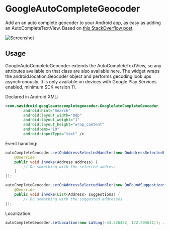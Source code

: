 GoogleAutoCompleteGeocoder
==========================

Add an an auto complete geocoder to your Android app, as easy as adding an AutoCompleteTextView. Based on [this StackOverflow post](http://stackoverflow.com/questions/9142885/geocoder-autocomplete-in-android).

![Screenshot](http://i.imgur.com/2krRCup.png)

Usage
-----
GoogleAutoCompleteGeocoder extends the AutoCompleteTextView, so any attributes available on that class are also available here. The widget wraps the android.location.Geocoder object and performs gecoding look ups asynchronously. It is only available on devices with Google Play Services enabled, minimum SDK version 11.

Declared in Android XML:
```xml
<com.navidroid.googleautocompletegeocoder.GoogleAutoCompleteGeocoder
		android:hint="Search"
		android:layout_width="0dp"
		android:layout_weight="1"
		android:layout_height="wrap_content"
		android:ems="10"
		android:inputType="text" />
```

Event handling:
```java
autoCompleteGeocoder.setOnAddressSelectedHandler(new OnAddressSelectedHandler() {
    @Override
    public void invoke(Address address) {
        // Do something with the selected address
    }
});

autoCompleteGeocoder.setOnAddressSelectedHandler(new OnFoundSuggestionsHandler() {
    @Override
    public void invoke(List<Address> suggestions) {
        // Do something with the suggested addresses
});
```

Localization:
```java
autoCompleteGeocoder.setLocation(new LatLng(-43.526432, 172.595631)); // Results will be biased to this region
```
